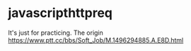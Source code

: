 # javascripthttpreq

It's just for practicing.
The origin https://www.ptt.cc/bbs/Soft_Job/M.1496294885.A.E8D.html

